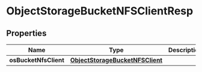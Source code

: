 # ObjectStorageBucketNFSClientResp

## Properties
Name | Type | Description | Notes
------------ | ------------- | ------------- | -------------
**osBucketNfsClient** | [**ObjectStorageBucketNFSClient**](ObjectStorageBucketNFSClient.md) |  | 
